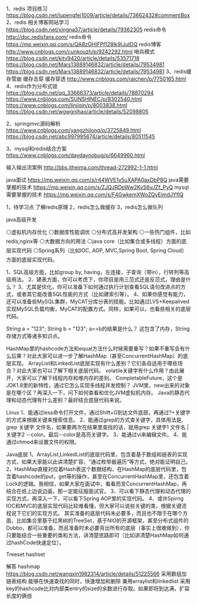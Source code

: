 1、redis 项目练习
https://blog.csdn.net/lupengfei1009/article/details/73662432#commentBox
2、redis 相关博客网站学习
https://blog.csdn.net/xingna37/article/details/79362305 redis命令
http://doc.redisfans.com/ redis命令
https://mp.weixin.qq.com/s/QA8zGHIFPf128lk9IJutDQ redis博客
http://www.cnblogs.com/cunkouzh/p/9242292.html 哨兵模式
https://blog.csdn.net/kity9420/article/details/53571718
https://blog.csdn.net/Mars13889146832/article/details/79534981
https://blog.csdn.net/Mars13889146832/article/details/79534981
3、redis缓存雪崩 缓存击穿 缓存穿透
http://www.cnblogs.com/raichen/p/7750165.html
4、redis作为分布式锁
https://blog.csdn.net/qq_33666373/article/details/78870294
https://www.cnblogs.com/SUNSHINEC/p/8302540.html
https://www.cnblogs.com/linjiqin/p/8003838.html
https://blog.csdn.net/wgwgnihao/article/details/52098805

2、springmvc源码解析
https://www.cnblogs.com/yangzhilong/p/3725849.html
https://blog.csdn.net/abc997995674/article/details/80511545

3、mysql和redis结合方案
https://www.cnblogs.com/daydaynobug/p/6649960.html

输入输出流案例
http://bbs.itheima.com/thread-272992-1-1.html

java面试
https://mp.weixin.qq.com/s/r44WVE1v5uXAPA0axDbP8Q
java需要掌握的技术
https://mp.weixin.qq.com/s/ZJQJRDpWw2KvS6vJZf_PyQ
mysql需要掌握的技术
https://mp.weixin.qq.com/s/F4GwkemXWoZQyEimdJYflQ

1，待学习点 了解redis原理
2，redis怎么做缓存
3，redis怎么做队列


java高级开发

⚪虚拟机内存优化 
⚪数据库性能调优 
⚪分布式高并发架构 
⚪一些热门组件，比如redis,nginx等 
⚪大数据方向的用法 
⚪java core（比如集合或多线程）方面的底层实现代码 
⚪Spring系列（比如IOC, AOP, MVC,Spring Boot, Spring Cloud）方面的底层实现代码。

1、SQL高级方面，比如group by, having，左连接，子查询（带in），行转列等高级用法。
2、建表方面，你可以考虑下，你项目是用三范式还是反范式，理由是什么？
3、尤其是优化，你可以准备下如何通过执行计划查看SQL语句改进点的方式，或者其它能改善SQL性能的方式（比如建索引等）。
4、如果你感觉有能力，还可以准备些MySQL集群，MyCAT分库分表的技能。比如通过LVS+Keepalived实现MySQL负载均衡，MyCAT的配置方式。同样，如果可以，也看些相关的底层代码。

String a = "123"; String b = "123"; a==b的结果是什么？ 这包含了内存，String存储方式等诸多知识点。

HashMap里的hashcode方法和equal方法什么时候需要重写？如果不重写会有什么后果？对此大家可以进一步了解HashMap（甚至ConcurrentHashMap）的底层实现。
ArrayList和LinkedList底层实现有什么差别？它们各自适用于哪些场合？对此大家也可以了解下相关底层代码。
volatile关键字有什么作用？由此展开，大家可以了解下线程内存和堆内存的差别。
CompletableFuture，这个是JDK1.8里的新特性，通过它怎么实现多线程并发控制？
JVM里，new出来的对象是在哪个区？再深入一下，问下如何查看和优化JVM虚拟机内存。
Java的静态代理和动态代理有什么差别？最好结合底层代码来说。

Linux
1、能通过less命令打开文件，通过Shift+G到达文件底部，再通过?+关键字的方式来根据关键来搜索信息。
2、能通过grep的方式查关键字，具体用法是, grep 关键字 文件名，如果要两次在结果里查找的话，就用grep 关键字1 文件名 | 关键字2 --color。最后--color是高亮关键字。
3、能通过vi来编辑文件。
4、能通过chmod来设置文件的权限。

Java底层
1、ArrayList,LinkedList的底层代码里，包含着基于数组和链表的实现方式，如果大家能以此讲清楚扩容，“通过枚举器遍历“等方式，绝对能证明自己。
2、HashMap直接对应着Hash表这个数据结构，在HashMap的底层代码里，包含着hashcode的put，get等的操作，甚至在ConcurrentHashMap里，还包含着Lock的逻辑。我相信，如果大家在面试中，看看而言ConcurrentHashMap，再结合在纸上边说边画，那一定能征服面试官。
3、可以看下静态代理和动态代理的实现方式，再深入一下，可以看下Spring AOP里的实现代码。
4、或许Spirng IOC和MVC的底层实现代码比较难看懂，但大家可以说些关键的类，根据关键流程说下它们的实现方式。 
其实准备的底层代码未必要多，而且也不限于在哪个方面，比如集合里基于红黑树的TreeSet，基于NIO的开源框架，甚至分布式组件的Dubbo，都可以准备。而且准备时未必要背出所有的底层（事实上很难做到），你只要能结合一些重要的类和方法，讲清楚思路即可（比如讲清楚HashMap如何通过hashCode快速定位）。

Treeset hashset

解答 hashmap
https://blog.csdn.net/wangxin1982314/article/details/51225566
采用数组加链表结构
能够在快速查找的同时，快速增加和删除 兼用arraylist和linkedlist
采用key的hashcode比对内部类entry的size的余数进行存取。如果即将到达满，扩容长度的俩倍